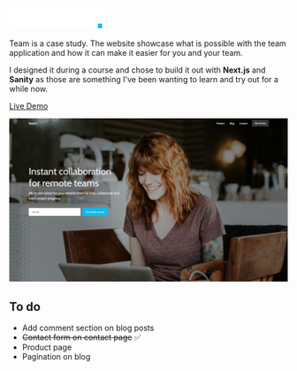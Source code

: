 ![Logo](/public/team-assets/team.svg)

Team is a case study.
The website showcase what is possible with the team application and how it can make it easier for you and your team.

I designed it during a course and chose to build it out with **Next.js** and **Sanity** as those are
something I've been wanting to learn and try out for a while now.

[Live Demo](https://team-webiste.vercel.app/)

![Landingpage](/website-ss.png)

## To do

- Add comment section on blog posts
- ~~Contact form on contact page~~ ✅
- Product page
- Pagination on blog
